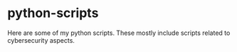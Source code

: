 # python-scripts
Here are some of my python scripts. These mostly include scripts related to cybersecurity aspects.
